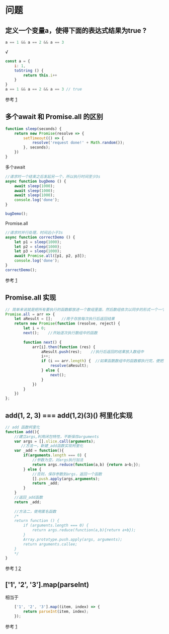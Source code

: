 # 问题

## 定义一个变量a，使得下面的表达式结果为true ?
```js
a == 1 && a == 2 && a == 3
```
√

```js
const a = {
    i: 1,
    toString () {
    	return this.i++
    }
}
a == 1 && a == 2 && a == 3 // true
```
参考
[1](https://juejin.im/post/5bc5c752f265da0a9a399a62)

## 多个await 和 Promise.all 的区别
```js
function sleep(seconds) {
    return new Promise(resolve => {
        setTimeout(() => {
            resolve('request done!' + Math.random());
        }, seconds);
    })
}
```
多个await
```js
//请求时一个结束之后发起另一个，所以执行时间至少3s
async function bugDemo () {
    await sleep(1000);
    await sleep(1000);
    await sleep(1000);
    console.log('done');
}

bugDemo();
```
Promise.all 
```js
//请求时并行处理，时间远小于3s
async function correctDemo () {
    let p1 = sleep(1000);
    let p2 = sleep(1000);
    let p3 = sleep(1000);
    await Promise.all([p1, p2, p3]);
    console.log('done');
}
correctDemo();
```
参考
[1](https://juejin.im/post/59e086fc51882578e310f92d)

## Promise.all 实现
```js
// 简单来说就是把所有要执行的函数都放进一个数组里面，然后数组依次以同步的形式一个一个执行，执行结束后能够接着执行then里面的东西。
Promise.all = arr => {
    let aResult = [];    //用于存放每次执行后返回结果
    return new Promise(function (resolve, reject) {
        let i = 0;
        next();    //开始逐次执行数组中的函数
        
        function next() {
            arr[i].then(function (res) {
                aResult.push(res);    //执行后返回的结果放入数组中
                i++;
                if (i == arr.length) {  //如果函数数组中的函数都执行完，便把结果数组传给then
                    resolve(aResult);
                } else {
                    next();
                }
            })
        }
    })
};
```

## add(1, 2, 3) === add(1,2)(3)() 柯里化实现
```js
// add 函数柯里化
function add(){
    //建立args,利用闭包特性，不断保存arguments
    var args = [].slice.call(arguments);
       //方法一，新建_add函数实现柯里化
    var _add = function(){
        if(arguments.length === 0) {
            //参数为空，对args执行加法
            return args.reduce(function(a,b) {return a+b;});
        } else {
            //否则，保存参数到args，返回一个函数
            [].push.apply(args,arguments);
            return _add;
        }
    }
    //返回_add函数
    return _add;
    
    //方法二，使用匿名函数
    /*
    return function () {
        if (arguments.length === 0) {
            return args.reduce(function(a,b){return a+b});
        }
        Array.prototype.push.apply(args, arguments);
        return arguments.callee;
    }
    */
}
```
参考
[1](https://www.jianshu.com/p/f88a5175e7a2)
[2](https://blog.csdn.net/qq_39207948/article/details/80593715)

## ['1', '2', '3'].map(parseInt) 
相当于
```js
    ['1', '2', '3'].map((item, index) => {
        return parseInt(item, index);
    });
```

参考 [1](https://github.com/Advanced-Frontend/Daily-Interview-Question/issues/4)








